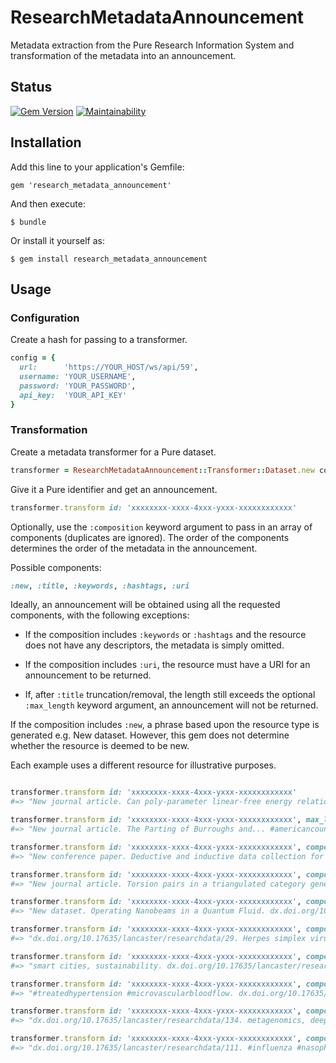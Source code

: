 # ResearchMetadataAnnouncement

Metadata extraction from the Pure Research Information System and transformation of the metadata into an announcement.

## Status

[![Gem Version](https://badge.fury.io/rb/research_metadata_announcement.svg)](https://badge.fury.io/rb/research_metadata_announcement)
[![Maintainability](https://api.codeclimate.com/v1/badges/79ba809b90fc85508aa6/maintainability)](https://codeclimate.com/github/lulibrary/research_metadata_announcement/maintainability)

## Installation

Add this line to your application's Gemfile:

    gem 'research_metadata_announcement'

And then execute:

    $ bundle

Or install it yourself as:

    $ gem install research_metadata_announcement

## Usage

### Configuration

Create a hash for passing to a transformer.

```ruby
config = {
  url:      'https://YOUR_HOST/ws/api/59',
  username: 'YOUR_USERNAME',
  password: 'YOUR_PASSWORD',
  api_key:  'YOUR_API_KEY'
}
```

### Transformation

Create a metadata transformer for a Pure dataset.

```ruby
transformer = ResearchMetadataAnnouncement::Transformer::Dataset.new config
```

Give it a Pure identifier and get an announcement.

```ruby
transformer.transform id: 'xxxxxxxx-xxxx-4xxx-yxxx-xxxxxxxxxxxx'
```

Optionally, use the ```:composition``` keyword argument to pass in an array of
components (duplicates are ignored). The order of the components determines the
order of the metadata in the announcement.

Possible components:

```ruby
:new, :title, :keywords, :hashtags, :uri
```

Ideally, an announcement will be obtained using all the requested components,
with the following exceptions:

+ If the composition includes ```:keywords``` or ```:hashtags``` and the
resource does not have any descriptors, the metadata is simply omitted.

+ If the composition includes ```:uri```, the resource must have a URI for an
announcement to be returned.

+ If, after ```:title``` truncation/removal, the length still exceeds the
optional ```:max_length``` keyword argument, an announcement will not be returned.

If the composition includes ```:new```, a phrase based upon the resource type
is generated e.g. New dataset. However, this gem does not determine whether
the resource is deemed to be new.

Each example uses a different resource for illustrative purposes.

```ruby

transformer.transform id: 'xxxxxxxx-xxxx-4xxx-yxxx-xxxxxxxxxxxx'
#=> "New journal article. Can poly-parameter linear-free energy relationships (pp-LFERs) improve modelling bioaccumulation in fish? #partitioncoefficients #pplfer. dx.doi.org/10.1016/j.chemosphere.2017.10.007."

transformer.transform id: 'xxxxxxxx-xxxx-4xxx-yxxx-xxxxxxxxxxxx', max_length: 140
#=> "New journal article. The Parting of Burroughs and... #americancounterculture #arthurrimbaud. dx.doi.org/10.1179/1477570013Z.00000000045."

transformer.transform id: 'xxxxxxxx-xxxx-4xxx-yxxx-xxxxxxxxxxxx', composition: [:new, :title, :hashtags] # research output has no descriptors
#=> "New conference paper. Deductive and inductive data collection for agent-based modelling."

transformer.transform id: 'xxxxxxxx-xxxx-4xxx-yxxx-xxxxxxxxxxxx', composition: [:new, :title, :keywords, :uri]
#=> "New journal article. Torsion pairs in a triangulated category generated by a spherical object. Auslander–Reiten theory, Calabi–Yau triangulated category. dx.doi.org/10.1016/j.jalgebra.2015.09.011."

transformer.transform id: 'xxxxxxxx-xxxx-4xxx-yxxx-xxxxxxxxxxxx', composition: [:new, :title, :uri]
#=> "New dataset. Operating Nanobeams in a Quantum Fluid. dx.doi.org/10.17635/lancaster/researchdata/139."

transformer.transform id: 'xxxxxxxx-xxxx-4xxx-yxxx-xxxxxxxxxxxx', composition: [:uri, :title]
#=> "dx.doi.org/10.17635/lancaster/researchdata/29. Herpes simplex virus 1 (HSV-1) evolution."

transformer.transform id: 'xxxxxxxx-xxxx-4xxx-yxxx-xxxxxxxxxxxx', composition: [:keywords, :uri]
#=> "smart cities, sustainability. dx.doi.org/10.17635/lancaster/researchdata/35."

transformer.transform id: 'xxxxxxxx-xxxx-4xxx-yxxx-xxxxxxxxxxxx', composition: [:hashtags, :uri]
#=> "#treatedhypertension #microvascularbloodflow. dx.doi.org/10.17635/lancaster/researchdata/148."

transformer.transform id: 'xxxxxxxx-xxxx-4xxx-yxxx-xxxxxxxxxxxx', composition: [:uri, :keywords]
#=> "dx.doi.org/10.17635/lancaster/researchdata/134. metagenomics, deep sequencing."

transformer.transform id: 'xxxxxxxx-xxxx-4xxx-yxxx-xxxxxxxxxxxx', composition: [:uri, :hashtags], max_descriptors: 4
#=> "dx.doi.org/10.17635/lancaster/researchdata/111. #influenza #nasopharynx #virology #virus."

```